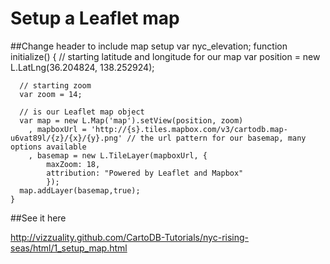 Setup a Leaflet map
== 

##Change header to include map setup
    var nyc_elevation;
    function initialize() {
      // starting latitude and longitude for our map
      var position = new L.LatLng(36.204824, 138.252924);
      
      // starting zoom
      var zoom = 14; 

      // is our Leaflet map object
      var map = new L.Map('map').setView(position, zoom)
        , mapboxUrl = 'http://{s}.tiles.mapbox.com/v3/cartodb.map-u6vat89l/{z}/{x}/{y}.png' // the url pattern for our basemap, many options available
        , basemap = new L.TileLayer(mapboxUrl, {
        	maxZoom: 18, 
        	attribution: "Powered by Leaflet and Mapbox"
        	});
      map.addLayer(basemap,true);
    }

##See it here

http://vizzuality.github.com/CartoDB-Tutorials/nyc-rising-seas/html/1_setup_map.html